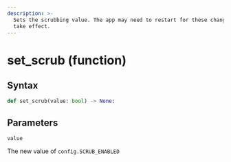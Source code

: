 ```yaml
---
description: >-
  Sets the scrubbing value. The app may need to restart for these changes to
  take effect.
---
```


# set\_scrub (function)

## Syntax

```python
def set_scrub(value: bool) -> None:
```

## Parameters

`value`

The new value of `config.SCRUB_ENABLED`
